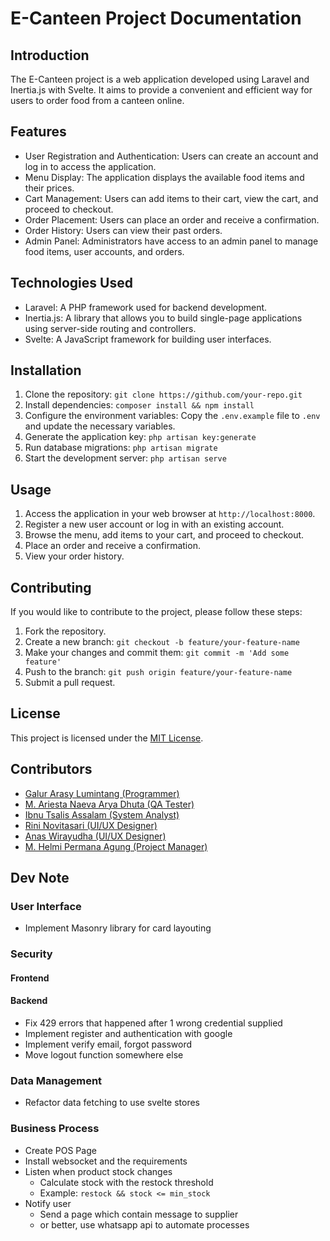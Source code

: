 # E-Canteen Project Documentation

## Introduction

The E-Canteen project is a web application developed using Laravel and Inertia.js with Svelte. It aims to provide a convenient and efficient way for users to order food from a canteen online.

## Features

-   User Registration and Authentication: Users can create an account and log in to access the application.
-   Menu Display: The application displays the available food items and their prices.
-   Cart Management: Users can add items to their cart, view the cart, and proceed to checkout.
-   Order Placement: Users can place an order and receive a confirmation.
-   Order History: Users can view their past orders.
-   Admin Panel: Administrators have access to an admin panel to manage food items, user accounts, and orders.

## Technologies Used

-   Laravel: A PHP framework used for backend development.
-   Inertia.js: A library that allows you to build single-page applications using server-side routing and controllers.
-   Svelte: A JavaScript framework for building user interfaces.

## Installation

1. Clone the repository: `git clone https://github.com/your-repo.git`
2. Install dependencies: `composer install && npm install`
3. Configure the environment variables: Copy the `.env.example` file to `.env` and update the necessary variables.
4. Generate the application key: `php artisan key:generate`
5. Run database migrations: `php artisan migrate`
6. Start the development server: `php artisan serve`

## Usage

1. Access the application in your web browser at `http://localhost:8000`.
2. Register a new user account or log in with an existing account.
3. Browse the menu, add items to your cart, and proceed to checkout.
4. Place an order and receive a confirmation.
5. View your order history.

## Contributing

If you would like to contribute to the project, please follow these steps:

1. Fork the repository.
2. Create a new branch: `git checkout -b feature/your-feature-name`
3. Make your changes and commit them: `git commit -m 'Add some feature'`
4. Push to the branch: `git push origin feature/your-feature-name`
5. Submit a pull request.

## License

This project is licensed under the [MIT License](LICENSE).

## Contributors

-   [Galur Arasy Lumintang (Programmer)](mailto:adamhenderson3x3@gmail.com)
-   [M. Ariesta Naeva Arya Dhuta (QA Tester)](mailto:mochamadmunif71@gmail.com)
-   [Ibnu Tsalis Assalam (System Analyst)](mailto:ibnutsalisassalam@gmail.com)
-   [Rini Novitasari (UI/UX Designer)](mailto:rininovitasarin27@gmail.com)
-   [Anas Wirayudha (UI/UX Designer)](mailto:anaswirayudha01@gmail.com)
-   [M. Helmi Permana Agung (Project Manager)](mailto:helmiagung2468@gmail.com)

## Dev Note

### User Interface

-   Implement Masonry library for card layouting

### Security

#### Frontend

#### Backend

-   Fix 429 errors that happened after 1 wrong credential supplied
-   Implement register and authentication with google
-   Implement verify email, forgot password
-   Move logout function somewhere else

### Data Management

-   Refactor data fetching to use svelte stores

### Business Process

-   Create POS Page
-   Install websocket and the requirements
-   Listen when product stock changes
    -   Calculate stock with the restock threshold
    -   Example: `restock && stock <= min_stock`
-   Notify user
    -   Send a page which contain message to supplier
    -   or better, use whatsapp api to automate processes

